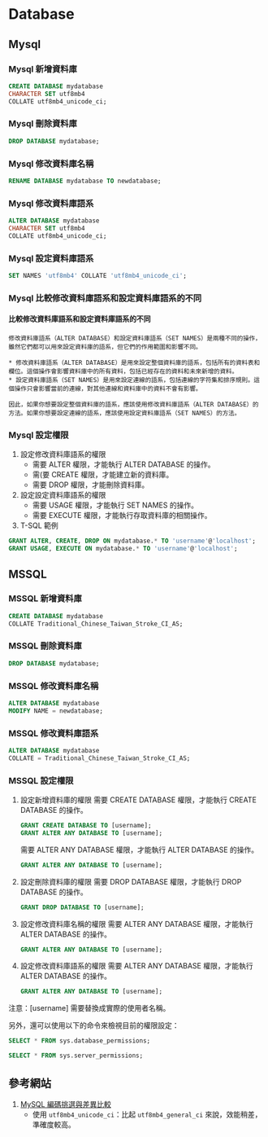 # Database

## Mysql

<!-- TODO: 請完成針對 Mysql 的資料庫操作
    1. 使用 T-SQL
    2. 使用台灣繁體中文可用的語系
    3. 包含新增、刪除、修改資料庫（名稱、語系）的語法
-->

### Mysql 新增資料庫
``` sql
CREATE DATABASE mydatabase
CHARACTER SET utf8mb4
COLLATE utf8mb4_unicode_ci;
```
### Mysql 刪除資料庫
``` sql
DROP DATABASE mydatabase;
```
### Mysql 修改資料庫名稱
``` sql
RENAME DATABASE mydatabase TO newdatabase;
```
### Mysql 修改資料庫語系
``` sql
ALTER DATABASE mydatabase
CHARACTER SET utf8mb4
COLLATE utf8mb4_unicode_ci;
```
### Mysql 設定資料庫語系
``` sql
SET NAMES 'utf8mb4' COLLATE 'utf8mb4_unicode_ci';
```
<!-- DONE: 請比較以上兩者的不同-->
### Mysql 比較修改資料庫語系和設定資料庫語系的不同
#### 比較修改資料庫語系和設定資料庫語系的不同
    修改資料庫語系（ALTER DATABASE）和設定資料庫語系（SET NAMES）是兩種不同的操作，雖然它們都可以用來設定資料庫的語系，但它們的作用範圍和影響不同。

    * 修改資料庫語系（ALTER DATABASE）是用來設定整個資料庫的語系，包括所有的資料表和欄位。這個操作會影響資料庫中的所有資料，包括已經存在的資料和未來新增的資料。
    * 設定資料庫語系（SET NAMES）是用來設定連線的語系，包括連線的字符集和排序規則。這個操作只會影響當前的連線，對其他連線和資料庫中的資料不會有影響。
    
    因此，如果你想要設定整個資料庫的語系，應該使用修改資料庫語系（ALTER DATABASE）的方法。如果你想要設定連線的語系，應該使用設定資料庫語系（SET NAMES）的方法。
<!-- TODO: 根據以上的架構，請列出可以分別允許的最低權限-->
### Mysql 設定權限
1. 設定修改資料庫語系的權限
   * 需要 ALTER 權限，才能執行 ALTER DATABASE 的操作。
   * 需(要 CREATE 權限，才能建立新的資料庫。
   * 需要 DROP 權限，才能刪除資料庫。
2. 設定設定資料庫語系的權限
   * 需要 USAGE 權限，才能執行 SET NAMES 的操作。
   * 需要 EXECUTE 權限，才能執行存取資料庫的相關操作。
3. T-SQL 範例
``` sql
GRANT ALTER, CREATE, DROP ON mydatabase.* TO 'username'@'localhost';
GRANT USAGE, EXECUTE ON mydatabase.* TO 'username'@'localhost'; 
```
<!-- TODO: 根據以下的架構，請完成台灣繁體中文 MSSQL 的 T-SQL 操作-->

## MSSQL

### MSSQL 新增資料庫
``` sql
CREATE DATABASE mydatabase
COLLATE Traditional_Chinese_Taiwan_Stroke_CI_AS;
```
### MSSQL 刪除資料庫
``` sql
DROP DATABASE mydatabase;
```
### MSSQL 修改資料庫名稱
``` sql
ALTER DATABASE mydatabase
MODIFY NAME = newdatabase;
```
### MSSQL 修改資料庫語系
``` sql
ALTER DATABASE mydatabase
COLLATE = Traditional_Chinese_Taiwan_Stroke_CI_AS;
```
<!-- TODO: 根據以上的架構，請列出可以分別允許的最低權限-->
### MSSQL 設定權限
1. 設定新增資料庫的權限
    需要 CREATE DATABASE 權限，才能執行 CREATE DATABASE 的操作。
    ``` sql
    GRANT CREATE DATABASE TO [username];
    GRANT ALTER ANY DATABASE TO [username];
    ```
    需要 ALTER ANY DATABASE 權限，才能執行 ALTER DATABASE 的操作。
    ``` sql
    GRANT ALTER ANY DATABASE TO [username];
    ``` 

2. 設定刪除資料庫的權限
   需要 DROP DATABASE 權限，才能執行 DROP DATABASE 的操作。
   ``` sql
   GRANT DROP DATABASE TO [username];
   ```
3. 設定修改資料庫名稱的權限
   需要 ALTER ANY DATABASE 權限，才能執行 ALTER DATABASE 的操作。
   ``` sql
   GRANT ALTER ANY DATABASE TO [username];
   ``` 
4. 設定修改資料庫語系的權限
   需要 ALTER ANY DATABASE 權限，才能執行 ALTER DATABASE 的操作。
   ``` sql
   GRANT ALTER ANY DATABASE TO [username];
   ```
注意：[username] 需要替換成實際的使用者名稱。

另外，還可以使用以下的命令來檢視目前的權限設定：

``` sql
SELECT * FROM sys.database_permissions;
```

``` sql
SELECT * FROM sys.server_permissions;
```

## 參考網站

1. [MySQL 編碼挑選與差異比較](https://khiav223577.github.io/blog/2019/06/30/MySQL-%E7%B7%A8%E7%A2%BC%E6%8C%91%E9%81%B8%E8%88%87%E5%B7%AE%E7%95%B0%E6%AF%94%E8%BC%83/)
   * 使用 `utf8mb4_unicode_ci`：比起 `utf8mb4_general_ci` 來說，效能稍差，準確度較高。

